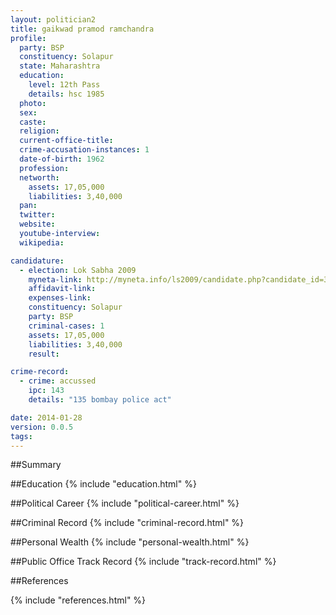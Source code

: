 ```yaml
---
layout: politician2
title: gaikwad pramod ramchandra
profile: 
  party: BSP
  constituency: Solapur
  state: Maharashtra
  education: 
    level: 12th Pass
    details: hsc 1985
  photo: 
  sex: 
  caste: 
  religion: 
  current-office-title: 
  crime-accusation-instances: 1
  date-of-birth: 1962
  profession: 
  networth: 
    assets: 17,05,000
    liabilities: 3,40,000
  pan: 
  twitter: 
  website: 
  youtube-interview: 
  wikipedia: 

candidature: 
  - election: Lok Sabha 2009
    myneta-link: http://myneta.info/ls2009/candidate.php?candidate_id=3735
    affidavit-link: 
    expenses-link: 
    constituency: Solapur 
    party: BSP
    criminal-cases: 1
    assets: 17,05,000
    liabilities: 3,40,000
    result:  

crime-record: 
  - crime: accussed
    ipc: 143
    details: "135 bombay police act" 

date: 2014-01-28
version: 0.0.5
tags: 
---
```

##Summary


##Education
{% include "education.html" %}


##Political Career
{% include "political-career.html" %}


##Criminal Record
{% include "criminal-record.html" %}


##Personal Wealth
{% include "personal-wealth.html" %}


##Public Office Track Record
{% include "track-record.html" %}


##References


{% include "references.html" %}